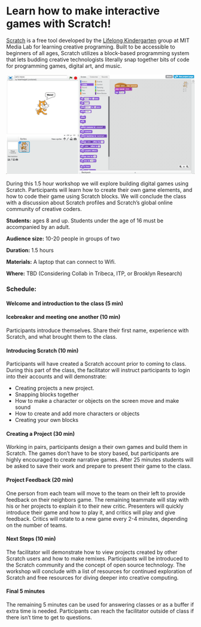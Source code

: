 # Learn how to make interactive games with Scratch! 

[Scratch](https://scratch.mit.edu) is a free tool developed by the [Lifelong Kindergarten](https://www.media.mit.edu/groups/lifelong-kindergarten/overview/) group at MIT Media Lab for learning creative programing. Built to be accessible to beginners of all ages, Scratch utilizes a block-based programming system that lets budding creative technologists literally snap together bits of code for programming games, digital art, and music. 

![ScratchImage](https://github.com/NatePadgett/teachingasart2018/blob/master/assignments/8_Finalproposal/Nate_Padgett_CatsMeow.png)

During this 1.5 hour workshop we will explore building digital games using Scratch. Participants will learn how to create their own game elements, and how to code their game using Scratch blocks. We will conclude the class with a discussion about Scratch profiles and Scratch’s global online community of creative coders. 

**Students:** ages 8 and up. Students under the age of 16 must be accompanied by an adult.

**Audience size:** 10-20 people in groups of two

**Duration:** 1.5 hours

**Materials:** A laptop that can connect to Wifi.

**Where:** TBD (Considering Collab in Tribeca, ITP, or Brooklyn Research)


### Schedule: 

#### Welcome and introduction to the class (5 min)


#### Icebreaker and meeting one another (10 min)
Participants introduce themselves. Share their first name, experience with Scratch, and what brought them to the class. 


#### Introducing Scratch (10 min)
Participants will have created a Scratch account prior to coming to class. During this part of the class, the facilitator will instruct participants to login into their accounts and will demonstrate: 
* Creating projects a new project. 
* Snapping blocks together
* How to make a character or objects on the screen move and make sound
* How to create and add more characters or objects
* Creating your own blocks


#### Creating a Project (30 min)
Working in pairs, participants design a their own games and build them in Scratch. The games don’t have to be story based, but participants are highly encouraged to create narrative games. After 25 minutes students will be asked to save their work and prepare to present their game to the class. 


#### Project Feedback (20 min)
One person from each team will move to the team on their left to provide feedback on their neighbors game. The remaining teammate will stay with his or her projects to explain it to their new critic. Presenters will quickly introduce their game and how to play it, and critics will play and give feedback. Critics will rotate to a new game every 2-4 minutes, depending on the number of teams. 


#### Next Steps (10 min)
The facilitator will demonstrate how to view projects created by other Scratch users and how to make remixes. Participants will be introduced to the Scratch community and the concept of open source technology. The workshop will conclude with a list of resources for continued exploration of Scratch and free resources for diving deeper into creative computing. 


#### Final 5 minutes
The remaining 5 minutes can be used for answering classes or as a buffer if extra time is needed. Participants can reach the facilitator outside of class if there isn’t time to get to questions. 
